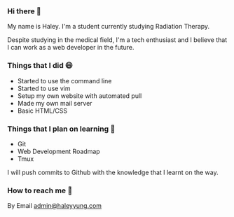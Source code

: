 ### Hi there 👋
My name is Haley. I'm a student currently studying Radiation Therapy.

Despite studying in the medical field, I'm a tech enthusiast and I believe that I can work as a web developer in the future.

### Things that I did 😄
- Started to use the command line
- Started to use vim
- Setup my own website with automated pull
- Made my own mail server
- Basic HTML/CSS

### Things that I plan on learning 🤔  
- Git 
- Web Development Roadmap
- Tmux

I will push commits to Github with the knowledge that I learnt on the way.

### How to reach me 💬
By Email admin@haleyyung.com


<!--
**haley-yung/haley-yung** is a ✨ _special_ ✨ repository because its `README.md` (this file) appears on your GitHub profile.

Here are some ideas to get you started:

- 🔭 I’m currently working on ...
- 🌱 I’m currently learning ...
- 👯 I’m looking to collaborate on ...
- 🤔 I’m looking for help with ...
- 💬 Ask me about ...
- 📫 How to reach me: ...
- 😄 Pronouns: ...
- ⚡ Fun fact: ...
-->
